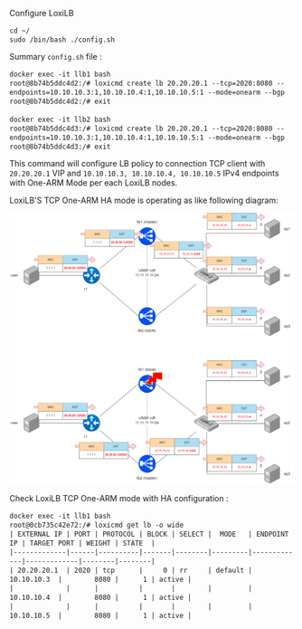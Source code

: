 
Configure LoxiLB

```
cd ~/
sudo /bin/bash ./config.sh
```

Summary `config.sh` file :
```
docker exec -it llb1 bash
root@8b74b5ddc4d2:/# loxicmd create lb 20.20.20.1 --tcp=2020:8080 --endpoints=10.10.10.3:1,10.10.10.4:1,10.10.10.5:1 --mode=onearm --bgp
root@8b74b5ddc4d2:/# exit

docker exec -it llb2 bash
root@8b74b5ddc4d3:/# loxicmd create lb 20.20.20.1 --tcp=2020:8080 --endpoints=10.10.10.3:1,10.10.10.4:1,10.10.10.5:1 --mode=onearm --bgp
root@8b74b5ddc4d3:/# exit

```

This command will configure LB policy to connection TCP client with `20.20.20.1` VIP and `10.10.10.3, 10.10.10.4, 10.10.10.5` IPv4 endpoints with One-ARM Mode per each LoxiLB nodes.

LoxiLB'S TCP One-ARM HA mode is operating as like following diagram:

![configuration](./assets/configuration.png)


Check LoxiLB TCP One-ARM mode with HA configuration :
```
docker exec -it llb1 bash
root@0cb735c42e72:/# loxicmd get lb -o wide
| EXTERNAL IP | PORT | PROTOCOL | BLOCK | SELECT |  MODE   | ENDPOINT IP | TARGET PORT | WEIGHT | STATE  |
|-------------|------|----------|-------|--------|---------|-------------|-------------|--------|--------|
| 20.20.20.1  | 2020 | tcp      |     0 | rr     | default | 10.10.10.3  |        8080 |      1 | active |
|             |      |          |       |        |         | 10.10.10.4  |        8080 |      1 | active |
|             |      |          |       |        |         | 10.10.10.5  |        8080 |      1 | active |
```

